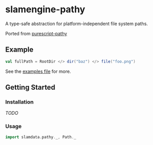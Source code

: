 # slamengine-pathy
A type-safe abstraction for platform-independent file system paths.

Ported from [purescript-pathy](slamengine/purescript-pathy)

## Example

```scala
val fullPath = RootDir </> dir("baz") </> file("foo.png")
```

See the [examples file](/src/test/scala/examples.scala) for more.

## Getting Started

### Installation

*TODO*

### Usage

```scala
import slamdata.pathy._, Path._
````
